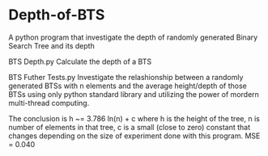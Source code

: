 # Depth-of-BTS
A python program that investigate the depth of randomly generated Binary Search Tree and its depth


BTS Depth.py
  Calculate the depth of a BTS
 
BTS Futher Tests.py
  Investigate the relashionship between a randomly generated BTSs with n elements and the average height/depth of those BTSs using only python standard library and utilizing the power of mordern multi-thread computing.
 
 The conclusion is h ~= 3.786 ln(n) + c where h is the height of the tree, n is number of elements in that tree, c is a small (close to zero) constant that changes depending on the size of experiment done with this program. MSE = 0.040

